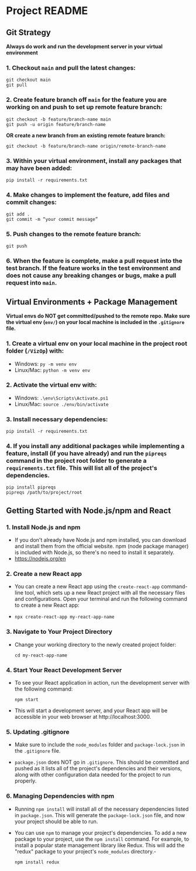 # Project README

## Git Strategy

**Always do work and run the development server in your virtual environment**

### 1. Checkout `main` and pull the latest changes:

    git checkout main
    git pull


### 2. Create feature branch off `main` for the feature you are working on and push to set up remote feature branch:

    git checkout -b feature/branch-name main
    git push -u origin feature/branch-name

**OR create a new branch from an existing remote feature branch:**

    git checkout -b feature/branch-name origin/remote-branch-name


### 3. Within your virtual environment, install any packages that may have been added:
    pip install -r requirements.txt


### 4. Make changes to implement the feature, add files and commit changes:

    git add .
    git commit -m “your commit message”


### 5. Push changes to the remote feature branch:

    git push


### 6. When the feature is complete, make a pull request into the test branch. If the feature works in the test environment and does not cause any breaking changes or bugs, make a pull request into `main`.



## Virtual Environments + Package Management

**Virtual envs do NOT get committed/pushed to the remote repo. Make sure the virtual env (`env/`) on your local machine is included in the `.gitignore` file.**

### 1. Create a virtual env on your local machine in the project root folder (`/VizOp`) with:

-    Windows: `py -m venv env` 
-    Linux/Mac: `python -m venv env`


### 2. Activate the virtual env with:

-   Windows: `.\env\Scripts\Activate.ps1`
-   Linux/Mac: `source ./env/bin/activate`


### 3. Install necessary dependencies:

`pip install -r requirements.txt`


### 4. If you install any additional packages while implementing a feature, install (if you have already) and run the `pipreqs` command in the project root folder to generate a `requirements.txt` file. This will list all of the project's dependencies.

    pip install pipreqs
    pipreqs /path/to/project/root



## Getting Started with Node.js/npm and React


### 1. Install Node.js and npm

-   If you don't already have Node.js and npm installed, you can download and install them from the official website. npm (node package manager) is included with Node.js, so there's no need to install it separately. 
-   https://nodejs.org/en


### 2. Create a new React app

-   You can create a new React app using the `create-react-app` command-line tool, which sets up a new React project with all the necessary files and configurations. Open your terminal and run the following command to create a new React app:

-   `npx create-react-app my-react-app-name`


### 3. Navigate to Your Project Directory

-   Change your working directory to the newly created project folder:

    `cd my-react-app-name`


### 4. Start Your React Development Server

-   To see your React application in action, run the development server with the following command:

    `npm start`

-   This will start a development server, and your React app will be accessible in your web browser at http://localhost:3000.


### 5. Updating .gitignore

-   Make sure to include the `node_modules` folder and `package-lock.json` in the `.gitignore` file. 

-   `package.json` does NOT go in `.gitignore`. This should be committed and pushed as it lists all of the project's dependencies and their versions, along with other configuration data needed for the project to run properly.


### 6. Managing Dependencies with npm

-   Running `npm install` will install all of the necessary dependencies listed in `package.json`. This will generate the `package-lock.json` file, and now your project should be able to run.

-   You can use `npm` to manage your project's dependencies. To add a new package to your project, use the `npm install` command. For example, to install a popular state management library like Redux. This will add the "redux" package to your project's `node_modules` directory.-

    `npm install redux`


